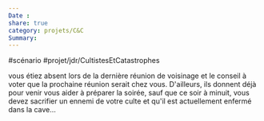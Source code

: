 ```yaml
---
Date : 
share: true 
category: projets/C&C
Summary: 
---
```


#scénario #projet/jdr/CultistesEtCatastrophes 

vous étiez absent lors de la dernière réunion de voisinage et le conseil à voter que la prochaine réunion serait chez vous. D'ailleurs, ils donnent déjà pour venir vous aider à préparer la soirée, sauf que ce soir à minuit, vous devez sacrifier un ennemi de votre culte et qu'il est actuellement enfermé dans la cave...
